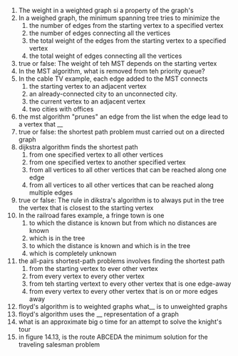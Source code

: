1. The weight in a weighted graph si a property of the graph's
2. In a weighed graph, the minimum spanning tree tries to minimize the
    1. the number of edges from the starting vertex to a specified vertex
    2. the number of edges connecting all the vertices
    3. the total weight of the edges from the starting vertex to a specified vertex
    4. the total weight of edges connecting all the vertices
3. true or false: The weight of teh MST depends on the starting vertex
4. In the MST algorithm, what is removed from teh priority queue?
5. In the cable TV example, each edge added to the MST connects
    1. the starting vertex to an adjacent vertex
    2. an already-connected city to an unconnected city.
    3. the current vertex to an adjacent vertex
    4. two cities with offices
6. the mst algorithm "prunes" an edge from the list when the edge lead to a vertex that __
7. true or false: the shortest path problem must carried out on a directed graph
8. dijkstra algorithm finds the shortest path
    1. from one specified vertex to all other vertices
    2. from one specified vertex to another specified vertex
    3. from all vertices to all other vertices that can be reached along one edge
    4. from all vertices to all other vertices that can be reached along multiple edges
9. true or false: The rule in dikstra's algorithm is to always put in the tree the vertex that is closest to the starting vertex
10. In the railroad fares example, a fringe town is one
    1. to which the distance is known but from which no distances are known
    2. which is in the tree
    3. to which the distance is known and which is in the tree
    4. which is completely unknown
11. the all-pairs shortest-path problems involves finding the shortest path
    1. from the starting vertex to ever other vertex
    2. from every vertex to every other vertex
    3. from teh starting vertext to every other vertex that is one edge-away
    4. from every vertex to every other vertex that is on or more edges away
12. floyd's algorithm is to weighted graphs what__ is to unweighted graphs
13. floyd's algorithm uses the __ representation of a graph
14. what is an approximate big o time for an attempt to solve the knight's tour
15. in figure 14.13, is the route ABCEDA the minimum solution for the traveling salesman problem
